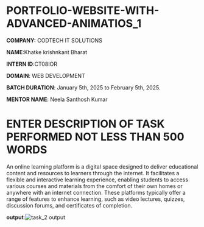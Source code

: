 # PORTFOLIO-WEBSITE-WITH-ADVANCED-ANIMATIOS_1

**COMPANY:** CODTECH  IT SOLUTIONS

**NAME**:Khatke krishnkant Bharat

**INTERN ID**:CT08IOR

**DOMAIN**: WEB DEVELOPMENT

**BATCH DURATION**: January 5th, 2025 to February 5th, 2025.

**MENTOR NAME**: Neela Santhosh Kumar

# ENTER DESCRIPTION OF TASK PERFORMED NOT LESS THAN 500 WORDS
An online learning platform is a digital space designed to deliver educational content and resources to learners through the internet. It facilitates a flexible and interactive learning experience, enabling students to access various courses and materials from the comfort of their own homes or anywhere with an internet connection. These platforms typically offer a range of features to enhance learning, such as video lectures, quizzes, discussion forums, and certificates of completion.

**output**:![task_2 output](https://github.com/user-attachments/assets/b8ac5c5d-65bd-48ff-a55f-253b49b1aac7)

